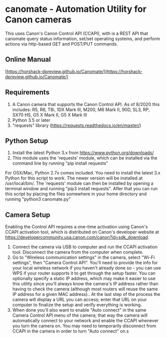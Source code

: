 
# canomate - Automation Utility for Canon cameras

This uses Canon's Canon Control API (CCAPI), with is a REST API that canomate
query status information, set/set operating systems, and perform actions via
http-based GET and POST/PUT commands.

## Online Manual

[https://horshack-dpreview.github.io/Canomate/](https://horshack-dpreview.github.io/Canomate/)

## Requirements

1. A Canon camera that supports the Canon Control API. As of 8/2020
   this includes: R5, R6, T8i, 1DX Mark III, M200, M6 Mark II,
   90D, SL3, RP, SX70 HS, G5 X Mark II, G5 X Mark III    
2. Python 3.5 or later
3. "requests" library (https://requests.readthedocs.io/en/master/)

## Python Setup

1. Install the latest Python 3.x from https://www.python.org/downloads/
2. This module uses the 'requests' module, which can be installed via
   the command line by running "pip install requests"

For OSX/Mac, Python 2.7x comes included. You need to install the latest 3.x
Python for this script to work. The newer version will be installed at
/usr/local/bin/. The 'requests' module can then be installed by opening a
terminal window and running "pip3 install requests". After that you can
run this script by placing the files somewhere in your home directory and
running "python3 canomate.py"

## Camera Setup

Enabling the Control API requires a one-time activation using Canon's
CCAPI activation tool, which is distributed on Canon's developer
website at https://developercommunity.usa.canon.com/canon?id=sdk_download.


1. Connect the camera via USB to computer and run the CCAPI activation tool.
   Disconnect the camera from the computer when complete.
2. Go to "Wireless communication settings" in the camera, select "Wi-Fi
   settings", then "Camera Control API". You'll need to provide the info for
   your local wireless network if you haven't already done so - you can use
   WPS if your router supports it to get through the setup faster. You can
   optionally specify a static IP address, which may make it easier to use
   this utility since you'll always know the camera's IP address rather than
   having to check the camera (although most routers will reuse the same IP
   address for a given MAC address).. At the last step of the process the
   camera will display a URL you can access; enter that URL on your computer
   to finalize the setup and verify everything is working.
3. When done you'll also want to enable "Auto connect" in the same Camera
   Control API menu of the camera; that way the camera will automatically
   connect to your network and enable the CCAPI whenever you turn the camera
   on. You may need to temporarily disconnect from CCAPI in the camera in
   order to turn "Auto connect" on.s
